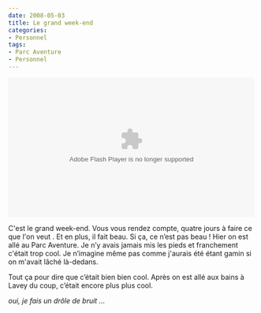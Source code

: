 ```yaml
---
date: 2008-05-03
title: Le grand week-end
categories:
- Personnel
tags:
- Parc Aventure
- Personnel
---
```

<object classid="clsid:d27cdb6e-ae6d-11cf-96b8-444553540000" width="500" height="283" codebase="https://download.macromedia.com/pub/shockwave/cabs/flash/swflash.cab#version=6,0,40,0"><param name="flashvars" value="intl_lang=fr-fr&amp;photo_secret=0353e5de1e&amp;photo_id=2461328754" /><param name="bgcolor" value="#000000" /><param name="allowFullScreen" value="true" /><param name="src" value="https://www.flickr.com/apps/video/stewart.swf?v=49235" /><embed type="application/x-shockwave-flash" width="500" height="283" src="https://www.flickr.com/apps/video/stewart.swf?v=49235" allowfullscreen="true" bgcolor="#000000" flashvars="intl_lang=fr-fr&amp;photo_secret=0353e5de1e&amp;photo_id=2461328754"></embed></object> 

C'est le grand week-end. Vous vous rendez compte, quatre jours à faire ce que l'on veut . Et en plus, il fait beau. Si ça, ce n’est pas beau !
Hier on est allé au Parc Aventure. Je n’y avais jamais mis les pieds et franchement c'était trop cool. Je n’imagine même pas comme j'aurais été étant gamin si on m'avait lâché là-dedans.

Tout ça pour dire que c’était bien bien cool. Après on est allé aux bains à Lavey du coup, c’était encore plus plus cool.

<em>oui, je fais un drôle de bruit ...</em>
